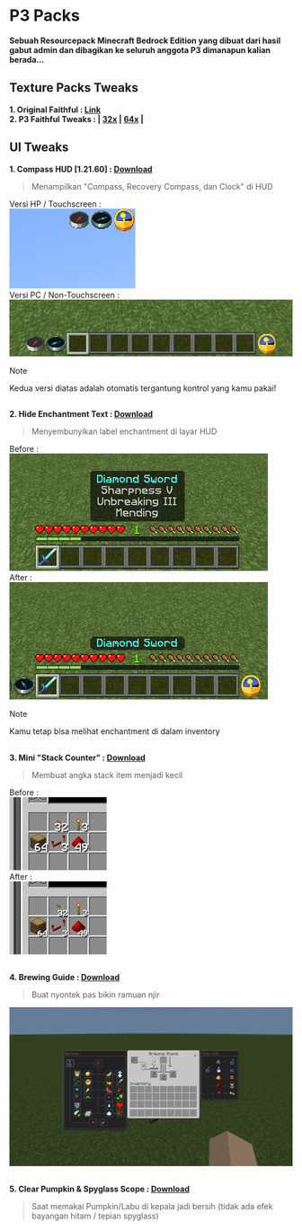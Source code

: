 # P3 Packs
**Sebuah Resourcepack Minecraft Bedrock Edition yang dibuat dari hasil gabut admin dan dibagikan ke seluruh anggota P3 dimanapun kalian berada...**

## Texture Packs Tweaks
**1. Original Faithful : [Link](https://faithfulpack.net/)**\
**2. P3 Faithful Tweaks : | [32x](https://github.com/Xodernz/P3-Pack/releases/download/all/P3.Faithfull.Tweaks.32x.mcpack) | [64x](https://github.com/Xodernz/P3-Pack/releases/download/all/P3.Faithfull.Tweaks.64x.mcpack) |**
##
## UI Tweaks 
**1. Compass HUD [1.21.60] : [Download](https://github.com/Xodernz/P3-Pack/releases/download/all/P3.Compass.HUD.mcpack)**
>Menampilkan "Compass, Recovery Compass, dan Clock" di HUD

Versi HP / Touchscreen :\
![](https://github.com/Xodernz/P3-Pack/blob/main/Images/compass%20ts.png)\
Versi PC / Non-Touchscreen :\
![](https://github.com/Xodernz/P3-Pack/blob/main/Images/compass%20non%20ts.png)
>[!Note]
>Kedua versi diatas adalah otomatis tergantung kontrol yang kamu pakai!
##
**2. Hide Enchantment Text : [Download](https://github.com/Xodernz/P3-Pack/releases/download/all/Hide.Enchant.mcpack)**
>Menyembunyikan label enchantment di layar HUD

Before :\
![](https://github.com/Xodernz/P3-Pack/blob/main/Images/Hide%20Enchant%20Before.png)\
After :\
![](https://github.com/Xodernz/P3-Pack/blob/main/Images/Hide%20Enchant%20After.png)
>[!Note]
>Kamu tetap bisa melihat enchantment di dalam inventory
##
**3. Mini "Stack Counter" : [Download](https://github.com/Xodernz/P3-Pack/releases/download/all/mini.stack.counter.mcpack)**
>Membuat angka stack item menjadi kecil

Before :\
![](https://github.com/Xodernz/P3-Pack/blob/main/Images/Stk%20Count%20B.png)\
After :\
![](https://github.com/Xodernz/P3-Pack/blob/main/Images/Stk%20Count%20A.png)
##
**4. Brewing Guide : [Download](https://github.com/Xodernz/P3-Pack/releases/download/all/Brewing.Guide.mcpack)**
>Buat nyontek pas bikin ramuan njir

![](https://github.com/Xodernz/P3-Pack/blob/main/Images/Brew%20Guide.png)
##
**5. Clear Pumpkin & Spyglass Scope : [Download](https://github.com/Xodernz/P3-Pack/releases/download/all/Clear.Pumpkin.Spyglass.mcpack)**
>Saat memakai Pumpkin/Labu di kepala jadi bersih (tidak ada efek bayangan hitam / tepian spyglass)
##
